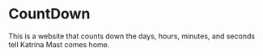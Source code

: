 # CountDown
This is a website that counts down the days, hours, minutes, and seconds tell Katrina Mast comes home.